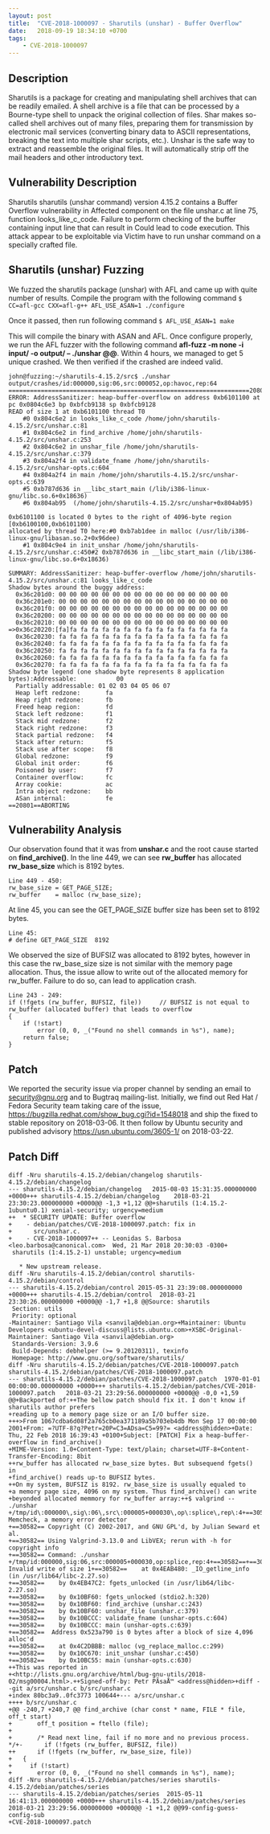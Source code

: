 ```yaml
---
layout: post
title:  "CVE-2018-1000097 - Sharutils (unshar) - Buffer Overflow"
date:   2018-09-19 18:34:10 +0700
tags:
    - CVE-2018-1000097
---
```


Description
-----------
Sharutils is a package for creating and manipulating shell archives that can be readily emailed. A shell archive is a file that can 
be processed by a Bourne-type shell to unpack the original collection of files. Shar makes so-called shell archives out of many 
files, preparing them for transmission by electronic mail services (converting binary data to ASCII representations, breaking the 
text into multiple shar scripts, etc.). Unshar is the safe way to extract and reassemble the original files. It will automatically 
strip off the mail headers and other introductory text.

Vulnerability Description
-------------------------
Sharutils sharutils (unshar command) version 4.15.2 contains a Buffer Overflow vulnerability in Affected component on the 
file unshar.c at line 75, function looks_like_c_code. Failure to perform checking of the buffer containing input line that can 
result in Could lead to code execution. This attack appear to be exploitable via Victim have to run unshar command on a specially 
crafted file.

Sharutils (unshar) Fuzzing 
--------------------------
We fuzzed the sharutils package (unshar) with AFL and came up with quite number of results. Compile the program with the following 
command
  ```$ CC=afl-gcc CXX=afl-g++ AFL_USE_ASAN=1 ./configure```

Once it passed, then run following command
  ```$ AFL_USE_ASAN=1 make```
  
This will compile the binary with ASAN and AFL. Once configure properly, we run the AFL fuzzer with the following 
command **afl-fuzz -m none -i input/ -o output/ – ./unshar @@**. Within 4 hours, we managed to get 5 unique crashed. We then verified 
if the crashed are indeed valid. 
```
john@fuzzing:~/sharutils-4.15.2/src$ ./unshar output/crashes/id:000000,sig:06,src:000052,op:havoc,rep:64
===================================================================20801==
ERROR: AddressSanitizer: heap-buffer-overflow on address 0xb6101100 at pc 0x0804c6e3 bp 0xbfcb9138 sp 0xbfcb9128
READ of size 1 at 0xb6101100 thread T0
    #0 0x804c6e2 in looks_like_c_code /home/john/sharutils-4.15.2/src/unshar.c:81
    #1 0x804c6e2 in find_archive /home/john/sharutils-4.15.2/src/unshar.c:253
    #2 0x804c6e2 in unshar_file /home/john/sharutils-4.15.2/src/unshar.c:379
    #3 0x804a2f4 in validate_fname /home/john/sharutils-4.15.2/src/unshar-opts.c:604
    #4 0x804a2f4 in main /home/john/sharutils-4.15.2/src/unshar-opts.c:639
    #5 0xb787d636 in __libc_start_main (/lib/i386-linux-gnu/libc.so.6+0x18636)
    #6 0x804ab95  (/home/john/sharutils-4.15.2/src/unshar+0x804ab95)

0xb6101100 is located 0 bytes to the right of 4096-byte region [0xb6100100,0xb6101100)
allocated by thread T0 here:#0 0xb7ab1dee in malloc (/usr/lib/i386-linux-gnu/libasan.so.2+0x96dee)
    #1 0x804c9e4 in init_unshar /home/john/sharutils-4.15.2/src/unshar.c:450#2 0xb787d636 in __libc_start_main (/lib/i386-linux-gnu/libc.so.6+0x18636)

SUMMARY: AddressSanitizer: heap-buffer-overflow /home/john/sharutils-4.15.2/src/unshar.c:81 looks_like_c_code
Shadow bytes around the buggy address:
  0x36c201d0: 00 00 00 00 00 00 00 00 00 00 00 00 00 00 00 00
  0x36c201e0: 00 00 00 00 00 00 00 00 00 00 00 00 00 00 00 00
  0x36c201f0: 00 00 00 00 00 00 00 00 00 00 00 00 00 00 00 00
  0x36c20200: 00 00 00 00 00 00 00 00 00 00 00 00 00 00 00 00
  0x36c20210: 00 00 00 00 00 00 00 00 00 00 00 00 00 00 00 00
=>0x36c20220:[fa]fa fa fa fa fa fa fa fa fa fa fa fa fa fa fa
  0x36c20230: fa fa fa fa fa fa fa fa fa fa fa fa fa fa fa fa
  0x36c20240: fa fa fa fa fa fa fa fa fa fa fa fa fa fa fa fa
  0x36c20250: fa fa fa fa fa fa fa fa fa fa fa fa fa fa fa fa
  0x36c20260: fa fa fa fa fa fa fa fa fa fa fa fa fa fa fa fa
  0x36c20270: fa fa fa fa fa fa fa fa fa fa fa fa fa fa fa fa
Shadow byte legend (one shadow byte represents 8 application bytes):Addressable:           00
  Partially addressable: 01 02 03 04 05 06 07 
  Heap left redzone:       fa
  Heap right redzone:      fb
  Freed heap region:       fd
  Stack left redzone:      f1
  Stack mid redzone:       f2
  Stack right redzone:     f3
  Stack partial redzone:   f4
  Stack after return:      f5
  Stack use after scope:   f8
  Global redzone:          f9
  Global init order:       f6
  Poisoned by user:        f7
  Container overflow:      fc
  Array cookie:            ac
  Intra object redzone:    bb
  ASan internal:           fe
==20801==ABORTING
```

Vulnerability Analysis
----------------------
Our observation found that it was from **unshar.c** and the root cause started on **find_archive()**. In the line 449, we can see **rw_buffer** has allocated **rw_base_size** which is 8192 bytes. 

```
Line 449 - 450:
rw_base_size = GET_PAGE_SIZE;
rw_buffer    = malloc (rw_base_size);
```
At line 45, you can see the GET_PAGE_SIZE buffer size has been set to 8192 bytes. 
```
Line 45:
# define GET_PAGE_SIZE  8192
```
We observed the size of BUFSIZ was allocated to 8192 bytes, however in this case the rw_base_size size is not similar with the memory page allocation. Thus, the issue allow to write out of the allocated memory for rw_buffer. Failure to do so, can lead to application crash. 
```
Line 243 - 249:
if (!fgets (rw_buffer, BUFSIZ, file))     // BUFSIZ is not equal to rw_buffer (allocated buffer) that leads to overflow
{
    if (!start)
        error (0, 0, _("Found no shell commands in %s"), name);
    return false;
}
```

Patch
-----
We reported the security issue via proper channel by sending an email to security@gnu.org and to Bugtraq mailing-list. Initially, we find out Red Hat / Fedora Security team taking care of the issue, https://bugzilla.redhat.com/show_bug.cgi?id=1548018 and ship the fixed to stable repository on 2018-03-06. It then follow by Ubuntu security and published advisory https://usn.ubuntu.com/3605-1/ on 2018-03-22. 

Patch Diff
----------
```
diff -Nru sharutils-4.15.2/debian/changelog sharutils-4.15.2/debian/changelog
--- sharutils-4.15.2/debian/changelog	2015-08-03 15:31:35.000000000 +0000+++ sharutils-4.15.2/debian/changelog	2018-03-21 23:30:23.000000000 +0000@@ -1,3 +1,12 @@+sharutils (1:4.15.2-1ubuntu0.1) xenial-security; urgency=medium
++  * SECURITY UPDATE: Buffer overflow
+    - debian/patches/CVE-2018-1000097.patch: fix in
+      src/unshar.c.
+    - CVE-2018-1000097++ -- Leonidas S. Barbosa <leo.barbosa@canonical.com>  Wed, 21 Mar 2018 20:30:03 -0300+
 sharutils (1:4.15.2-1) unstable; urgency=medium
 
   * New upstream release.
diff -Nru sharutils-4.15.2/debian/control sharutils-4.15.2/debian/control
--- sharutils-4.15.2/debian/control	2015-05-31 23:39:08.000000000 +0000+++ sharutils-4.15.2/debian/control	2018-03-21 23:30:26.000000000 +0000@@ -1,7 +1,8 @@Source: sharutils
 Section: utils
 Priority: optional
-Maintainer: Santiago Vila <sanvila@debian.org>+Maintainer: Ubuntu Developers <ubuntu-devel-discuss@lists.ubuntu.com>+XSBC-Original-Maintainer: Santiago Vila <sanvila@debian.org>
 Standards-Version: 3.9.6
 Build-Depends: debhelper (>= 9.20120311), texinfo
 Homepage: http://www.gnu.org/software/sharutils/
diff -Nru sharutils-4.15.2/debian/patches/CVE-2018-1000097.patch sharutils-4.15.2/debian/patches/CVE-2018-1000097.patch
--- sharutils-4.15.2/debian/patches/CVE-2018-1000097.patch	1970-01-01 00:00:00.000000000 +0000+++ sharutils-4.15.2/debian/patches/CVE-2018-1000097.patch	2018-03-21 23:29:56.000000000 +0000@@ -0,0 +1,59 @@+Backported of:++The bellow patch should fix it. I don't know if sharutils author prefers
+reading up to a memory page size or an I/O buffer size.
+++>From 1067cdba6d08f2a765cb0ea371189a5b703eb4db Mon Sep 17 00:00:00 2001+From: =?UTF-8?q?Petr=20P=C3=ADsa=C5=99?= <address@hidden>+Date: Thu, 22 Feb 2018 16:39:43 +0100+Subject: [PATCH] Fix a heap-buffer-overflow in find_archive()
+MIME-Version: 1.0+Content-Type: text/plain; charset=UTF-8+Content-Transfer-Encoding: 8bit
++rw_buffer has allocated rw_base_size bytes. But subsequend fgets() in
+find_archive() reads up-to BUFSIZ bytes.
++On my system, BUFSIZ is 8192. rw_base_size is usually equaled to
+a memory page size, 4096 on my system. Thus find_archive() can write
+beyonded allocated memmory for rw_buffer array:++$ valgrind -- ./unshar 
+/tmp/id\:000000\,sig\:06\,src\:000005+000030\,op\:splice\,rep\:4+==30582== Memcheck, a memory error detector
+==30582== Copyright (C) 2002-2017, and GNU GPL'd, by Julian Seward et al.
+==30582== Using Valgrind-3.13.0 and LibVEX; rerun with -h for copyright info
+==30582== Command: ./unshar 
+/tmp/id:000000,sig:06,src:000005+000030,op:splice,rep:4+==30582==+==30582== Invalid write of size 1+==30582==    at 0x4EAB480: _IO_getline_info (in /usr/lib64/libc-2.27.so)
+==30582==    by 0x4EB47C2: fgets_unlocked (in /usr/lib64/libc-2.27.so)
+==30582==    by 0x10BF60: fgets_unlocked (stdio2.h:320)
+==30582==    by 0x10BF60: find_archive (unshar.c:243)
+==30582==    by 0x10BF60: unshar_file (unshar.c:379)
+==30582==    by 0x10BCCC: validate_fname (unshar-opts.c:604)
+==30582==    by 0x10BCCC: main (unshar-opts.c:639)
+==30582==  Address 0x523a790 is 0 bytes after a block of size 4,096 alloc'd
+==30582==    at 0x4C2DBBB: malloc (vg_replace_malloc.c:299)
+==30582==    by 0x10C670: init_unshar (unshar.c:450)
+==30582==    by 0x10BC55: main (unshar-opts.c:630)
++This was reported in
+<http://lists.gnu.org/archive/html/bug-gnu-utils/2018-02/msg00004.html>.++Signed-off-by: Petr PÃ­saÅ™ <address@hidden>+diff --git a/src/unshar.c b/src/unshar.c
+index 80bc3a9..0fc3773 100644+--- a/src/unshar.c
++++ b/src/unshar.c
+@@ -240,7 +240,7 @@ find_archive (char const * name, FILE * file, off_t start)
+       off_t position = ftello (file);
+ 
+       /* Read next line, fail if no more and no previous process.  */+-      if (!fgets (rw_buffer, BUFSIZ, file))
++      if (!fgets (rw_buffer, rw_base_size, file))
+ 	{
+ 	  if (!start)
+ 	    error (0, 0, _("Found no shell commands in %s"), name);
diff -Nru sharutils-4.15.2/debian/patches/series sharutils-4.15.2/debian/patches/series
--- sharutils-4.15.2/debian/patches/series	2015-05-11 16:41:13.000000000 +0000+++ sharutils-4.15.2/debian/patches/series	2018-03-21 23:29:56.000000000 +0000@@ -1 +1,2 @@99-config-guess-config-sub
+CVE-2018-1000097.patch
```
